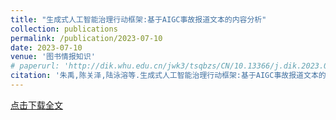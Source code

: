 ```yaml
---
title: "生成式人工智能治理行动框架:基于AIGC事故报道文本的内容分析"
collection: publications
permalink: /publication/2023-07-10
date: 2023-07-10
venue: '图书情报知识'
# paperurl: 'http://dik.whu.edu.cn/jwk3/tsqbzs/CN/10.13366/j.dik.2023.04.041'
citation: '朱禹,陈关泽,陆泳溶等.生成式人工智能治理行动框架:基于AIGC事故报道文本的内容分析[J].图书情报知识,2023,40(04):41-51.DOI:10.13366/j.dik.2023.04.041.'
---
```


[点击下载全文](http://dik.whu.edu.cn/jwk3/tsqbzs/CN/article/openArticlePDF.jsp?id=6132)


<!-- 引用本文: 朱禹,陈关泽,陆泳溶等.生成式人工智能治理行动框架:基于AIGC事故报道文本的内容分析[J].图书情报知识,2023,40(04):41-51.DOI:10.13366/j.dik.2023.04.041. -->